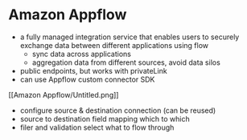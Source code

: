 # Amazon Appflow

- a fully managed integration service that enables users to securely exchange data between different applications using flow
    - sync data across applications
    - aggregation data from different sources, avoid data silos
- public endpoints, but works with privateLink
- can use Appflow custom connector SDK

[[Amazon Appflow/Untitled.png]]

- configure source & destination connection (can be reused)
- source to destination field mapping which to which
- filer and validation select what to flow through
